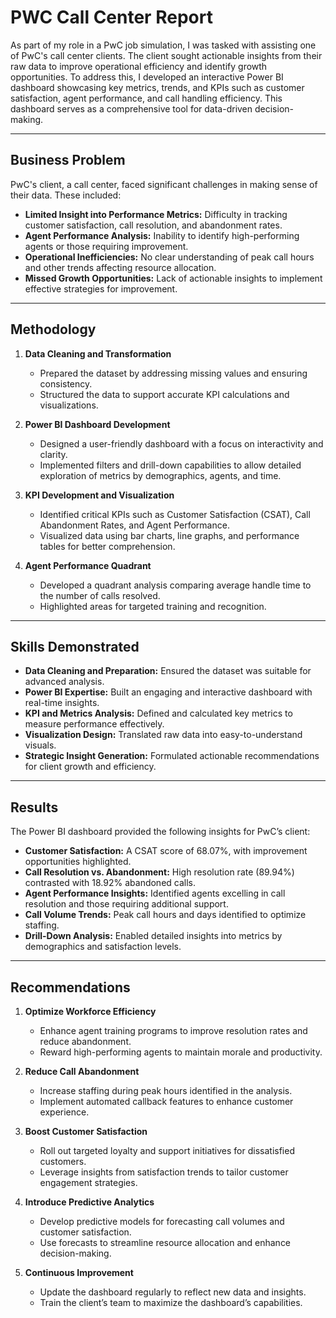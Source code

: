 # PWC Call Center Report
As part of my role in a PwC job simulation, I was tasked with assisting one of PwC's call center clients. The client sought actionable insights from their raw data to improve operational efficiency and identify growth opportunities. To address this, I developed an interactive Power BI dashboard showcasing key metrics, trends, and KPIs such as customer satisfaction, agent performance, and call handling efficiency. This dashboard serves as a comprehensive tool for data-driven decision-making.  

---

## Business Problem  
PwC's client, a call center, faced significant challenges in making sense of their data. These included:  
- **Limited Insight into Performance Metrics:** Difficulty in tracking customer satisfaction, call resolution, and abandonment rates.  
- **Agent Performance Analysis:** Inability to identify high-performing agents or those requiring improvement.  
- **Operational Inefficiencies:** No clear understanding of peak call hours and other trends affecting resource allocation.  
- **Missed Growth Opportunities:** Lack of actionable insights to implement effective strategies for improvement.  

---

## Methodology  
1. **Data Cleaning and Transformation**  
   - Prepared the dataset by addressing missing values and ensuring consistency.  
   - Structured the data to support accurate KPI calculations and visualizations.  

2. **Power BI Dashboard Development**  
   - Designed a user-friendly dashboard with a focus on interactivity and clarity.  
   - Implemented filters and drill-down capabilities to allow detailed exploration of metrics by demographics, agents, and time.  

3. **KPI Development and Visualization**  
   - Identified critical KPIs such as Customer Satisfaction (CSAT), Call Abandonment Rates, and Agent Performance.  
   - Visualized data using bar charts, line graphs, and performance tables for better comprehension.  

4. **Agent Performance Quadrant**  
   - Developed a quadrant analysis comparing average handle time to the number of calls resolved.  
   - Highlighted areas for targeted training and recognition.  

---

## Skills Demonstrated  
- **Data Cleaning and Preparation:** Ensured the dataset was suitable for advanced analysis.  
- **Power BI Expertise:** Built an engaging and interactive dashboard with real-time insights.  
- **KPI and Metrics Analysis:** Defined and calculated key metrics to measure performance effectively.  
- **Visualization Design:** Translated raw data into easy-to-understand visuals.  
- **Strategic Insight Generation:** Formulated actionable recommendations for client growth and efficiency.  

---

## Results  
The Power BI dashboard provided the following insights for PwC’s client:  
- **Customer Satisfaction:** A CSAT score of 68.07%, with improvement opportunities highlighted.  
- **Call Resolution vs. Abandonment:** High resolution rate (89.94%) contrasted with 18.92% abandoned calls.  
- **Agent Performance Insights:** Identified agents excelling in call resolution and those requiring additional support.  
- **Call Volume Trends:** Peak call hours and days identified to optimize staffing.  
- **Drill-Down Analysis:** Enabled detailed insights into metrics by demographics and satisfaction levels.  

---

## Recommendations  
1. **Optimize Workforce Efficiency**  
   - Enhance agent training programs to improve resolution rates and reduce abandonment.  
   - Reward high-performing agents to maintain morale and productivity.  

2. **Reduce Call Abandonment**  
   - Increase staffing during peak hours identified in the analysis.  
   - Implement automated callback features to enhance customer experience.  

3. **Boost Customer Satisfaction**  
   - Roll out targeted loyalty and support initiatives for dissatisfied customers.  
   - Leverage insights from satisfaction trends to tailor customer engagement strategies.  

4. **Introduce Predictive Analytics**  
   - Develop predictive models for forecasting call volumes and customer satisfaction.  
   - Use forecasts to streamline resource allocation and enhance decision-making.  

5. **Continuous Improvement**  
   - Update the dashboard regularly to reflect new data and insights.  
   - Train the client’s team to maximize the dashboard’s capabilities.  


